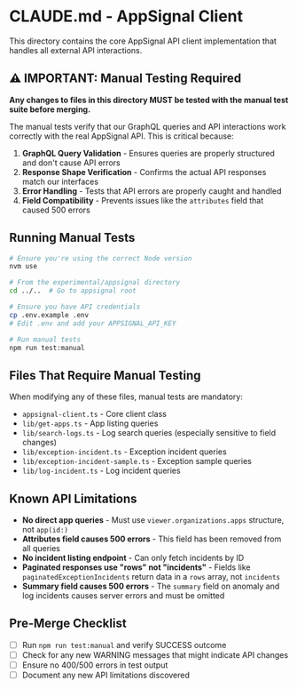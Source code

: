 # CLAUDE.md - AppSignal Client

This directory contains the core AppSignal API client implementation that handles all external API interactions.

## ⚠️ IMPORTANT: Manual Testing Required

**Any changes to files in this directory MUST be tested with the manual test suite before merging.**

The manual tests verify that our GraphQL queries and API interactions work correctly with the real AppSignal API. This is critical because:

1. **GraphQL Query Validation** - Ensures queries are properly structured and don't cause API errors
2. **Response Shape Verification** - Confirms the actual API responses match our interfaces
3. **Error Handling** - Tests that API errors are properly caught and handled
4. **Field Compatibility** - Prevents issues like the `attributes` field that caused 500 errors

## Running Manual Tests

```bash
# Ensure you're using the correct Node version
nvm use

# From the experimental/appsignal directory
cd ../..  # Go to appsignal root

# Ensure you have API credentials
cp .env.example .env
# Edit .env and add your APPSIGNAL_API_KEY

# Run manual tests
npm run test:manual
```

## Files That Require Manual Testing

When modifying any of these files, manual tests are mandatory:

- `appsignal-client.ts` - Core client class
- `lib/get-apps.ts` - App listing queries
- `lib/search-logs.ts` - Log search queries (especially sensitive to field changes)
- `lib/exception-incident.ts` - Exception incident queries
- `lib/exception-incident-sample.ts` - Exception sample queries
- `lib/log-incident.ts` - Log incident queries

## Known API Limitations

- **No direct app queries** - Must use `viewer.organizations.apps` structure, not `app(id:)`
- **Attributes field causes 500 errors** - This field has been removed from all queries
- **No incident listing endpoint** - Can only fetch incidents by ID
- **Paginated responses use "rows" not "incidents"** - Fields like `paginatedExceptionIncidents` return data in a `rows` array, not `incidents`
- **Summary field causes 500 errors** - The `summary` field on anomaly and log incidents causes server errors and must be omitted

## Pre-Merge Checklist

- [ ] Run `npm run test:manual` and verify SUCCESS outcome
- [ ] Check for any new WARNING messages that might indicate API changes
- [ ] Ensure no 400/500 errors in test output
- [ ] Document any new API limitations discovered
